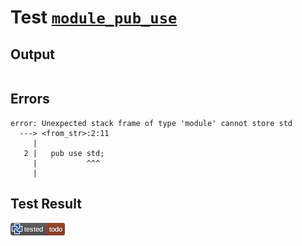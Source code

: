 # Test [`module_pub_use`](/doc/tests/statement_usage.md#L144)

## Output

```,plain
```

## Errors

```,plain
error: Unexpected stack frame of type 'module' cannot store std
  ---> <from_str>:2:11
     |
   2 |   pub use std;
     |           ^^^
     |
```

## Test Result

![TODO](/doc/tests/.test/module_pub_use.png)
